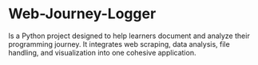 # Web-Journey-Logger
Is a Python project designed to help learners document and analyze their programming journey. It integrates web scraping, data analysis, file handling, and visualization into one cohesive application.
